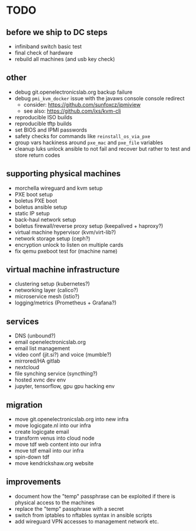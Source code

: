 # TODO

## before we ship to DC steps
- infiniband switch basic test
- final check of hardware
- rebuild all machines (and usb key check)

## other
- debug git.openelectronicslab.org backup failure
- debug `pmi_kvm_docker` issue with the javaws console console redirect
  - consider: https://github.com/sunfoxcz/ipmiview
  - see also: https://github.com/ixs/kvm-cli
- reproducible ISO builds
- reproducible tftp builds
- set BIOS and IPMI passwords
- safety checks for commands like `reinstall_os_via_pxe`
- group vars hackiness around `pxe_mac` and `pxe_file` variables
- cleanup luks unlock ansible to not fail and recover but rather to test
  and store return codes

## supporting physical machines
- morchella wireguard and kvm setup
- PXE boot setup
- boletus PXE boot
- boletus ansible setup
- static IP setup
- back-haul network setup
- boletus firewall/reverse proxy setup (keepalived + haproxy?)
- virtual machine hypervisor (kvm/virt-lib?)
- network storage setup (ceph?)
- encryption unlock to listen on multiple cards
- fix qemu pxeboot test for (machine name)

## virtual machine infrastructure
- clustering setup (kubernetes?)
- networking layer (calico?)
- microservice mesh (istio?)
- logging/metrics (Prometheus + Grafana?)

## services
- DNS (unbound?)
- email openelectronicslab.org
- email list management
- video conf (jit.si?) and voice (mumble?)
- mirrored/HA gitlab
- nextcloud
- file synching service (syncthing?)
- hosted xvnc dev env
- jupyter, tensorflow, gpu gpu hacking env

## migration
- move git.openelectronicslab.org into new infra
- move logicgate.nl into our infra
- create logicgate email
- transform venus into cloud node
- move tdf web content into our infra
- move tdf email into our infra
- spin-down tdf
- move kendrickshaw.org website

## improvements
- document how the "temp" passphrase can be exploited if there is physical
  access to the machines
- replace the "temp" passphrase with a secret
- switch from iptables to nftables syntax in ansible scripts
- add wireguard VPN accesses to management network etc.
